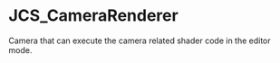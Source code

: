 <div id="content-header">
  <h1>JCS_CameraRenderer</h1>
</div>

<p>
  Camera that can execute the camera related shader code in the editor mode.
</p>
